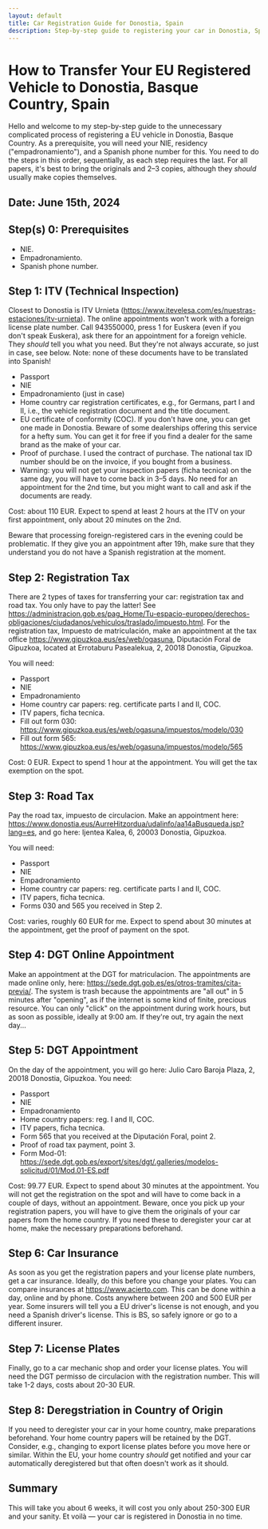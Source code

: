 ```yaml
---
layout: default
title: Car Registration Guide for Donostia, Spain
description: Step-by-step guide to registering your car in Donostia, Spain.
---
```


<!-- Meta tags for SEO -->
<meta name="keywords" content="car registration, Donostia, Basque Country, Spain,
DGT, vehicle registration, how to register car, guía de registro de vehículos,
San Sebastián,
Matricular un vehículo proveniente de la UE en España,
Impuesto de matriculación,
Dirección General De Tráfico De Guipúzcoa,
Impuesto de Circulación,
permisso de circulacion
MATRICULACIÓN DE VEHÍCULOS NUEVOS Y VEHÍCULOS PROVENIENTES DEL EXTRANJERO,
cómo registrar coche">
<meta name="description" content="Step-by-step guide to registering your car in Donostia, Spain">
<meta name="author" content="Mazen Ali">

# How to Transfer Your EU Registered Vehicle to Donostia, Basque Country, Spain

Hello and welcome to my step-by-step guide
to the unnecessary complicated process of registering a EU vehicle in Donostia, Basque Country.
As a prerequisite, you will need your NIE, residency ("empadronamiento"),
and a Spanish phone number for this.
You need to do the steps in this order, sequentially, as each step requires the last.
For all papers, it's best to bring the originals and 2–3 copies, although they *should* usually make copies themselves.

## Date: June 15th, 2024

## Step(s) 0: Prerequisites

- NIE.
- Empadronamiento.
- Spanish phone number.

## Step 1: ITV (Technical Inspection)

Closest to Donostia is ITV Urnieta (https://www.itevelesa.com/es/nuestras-estaciones/itv-urnieta). The online appointments won't work with a foreign license plate number. Call 943550000, press 1 for Euskera (even if you don't speak Euskera), ask there for an appointment for a foreign vehicle. They *should* tell you what you need. But they're not always accurate, so just in case, see below. Note: none of these documents have to be translated into Spanish!

- Passport
- NIE
- Empadronamiento (just in case)
- Home country car registration certificates, e.g., for Germans, part I and II, i.e., the vehicle registration document and the title document.
- EU certificate of conformity (COC). If you don't have one, you can get one made in Donostia. Beware of some dealerships offering this service for a hefty sum. You can get it for free if you find a dealer for the same brand as the make of your car.
- Proof of purchase. I used the contract of purchase. The national tax ID number should be on the invoice, if you bought from a business.
- Warning: you will not get your inspection papers (ficha tecnica) on the same day, you will have to come back in 3–5 days.
No need for an appointment for the 2nd time, but you might want to call and ask if the documents
are ready.

Cost: about 110 EUR. Expect to spend at least 2 hours at the ITV on your first appointment, only about 20 minutes on the 2nd.

Beware that processing foreign-registered cars in the evening could be problematic. If they give you an appointment after 19h, make sure that they understand you do not have a Spanish registration at the moment.

## Step 2: Registration Tax

There are 2 types of taxes for transferring your car:
registration tax and road tax. You only have to pay the latter! See
https://administracion.gob.es/pag_Home/Tu-espacio-europeo/derechos-obligaciones/ciudadanos/vehiculos/traslado/impuesto.html.
For the registration tax, Impuesto de matriculación, make an appointment at the tax office
https://www.gipuzkoa.eus/es/web/ogasuna, Diputación Foral de Gipuzkoa,
located at Errotaburu Pasealekua, 2, 20018 Donostia, Gipuzkoa.

You will need:
- Passport
- NIE
- Empadronamiento
- Home country car papers: reg. certificate parts I and II, COC.
- ITV papers, ficha tecnica.
- Fill out form 030: https://www.gipuzkoa.eus/es/web/ogasuna/impuestos/modelo/030
- Fill out form 565: https://www.gipuzkoa.eus/es/web/ogasuna/impuestos/modelo/565

Cost: 0 EUR. Expect to spend 1 hour at the appointment. You will get the tax exemption on the spot.

## Step 3: Road Tax

Pay the road tax, impuesto de circulacion. Make an appointment here: https://www.donostia.eus/AurreHitzordua/udalinfo/aa14aBusqueda.jsp?lang=es, and go here: Ijentea Kalea, 6, 20003 Donostia, Gipuzkoa.

You will need:
- Passport
- NIE
- Empadronamiento
- Home country car papers: reg. certificate parts I and II, COC.
- ITV papers, ficha tecnica.
- Forms 030 and 565 you received in Step 2.

Cost: varies, roughly 60 EUR for me.
Expect to spend about 30 minutes at the appointment, get the proof of payment on the spot.

## Step 4: DGT Online Appointment

Make an appointment at the DGT for matriculacion.
The appointments are made online only,
here: https://sede.dgt.gob.es/es/otros-tramites/cita-previa/.
The system is trash because the appointments are "all out" in 5 minutes after "opening",
as if the internet is some kind of finite, precious resource.
You can only "click" on the appointment during work hours, but as soon as possible, ideally at 9:00 am.
If they're out, try again the next day...

## Step 5: DGT Appointment

On the day of the appointment, you will go here: Julio Caro Baroja Plaza, 2, 20018 Donostia, Gipuzkoa. You need:

- Passport
- NIE
- Empadronamiento
- Home country papers: reg. I and II, COC.
- ITV papers, ficha tecnica.
- Form 565 that you received at the Diputación Foral, point 2.
- Proof of road tax payment, point 3.
- Form Mod-01: https://sede.dgt.gob.es/export/sites/dgt/.galleries/modelos-solicitud/01/Mod.01-ES.pdf

Cost: 99.77 EUR. Expect to spend about 30 minutes at the appointment.
You will not get the registration on the spot and will have to come back in a couple of days, without an appointment.
Beware, once you pick up your registration papers, you will have to give them the originals of your car papers from the home country.
If you need these to deregister your car at home, make the necessary preparations beforehand.

## Step 6: Car Insurance

As soon as you get the registration papers and your license plate numbers, get a car insurance.
Ideally, do this before you change your plates.
You can compare insurances at https://www.acierto.com.
This can be done within a day, online and by phone.
Costs anywhere between 200 and 500 EUR per year.
Some insurers will tell you a EU driver's license is not enough, and you need a Spanish driver's license.
This is BS, so safely ignore or go to a different insurer.

## Step 7: License Plates

Finally, go to a car mechanic shop and order your license plates.
You will need the DGT permisso de circulacion with the registration number.
This will take 1-2 days, costs about 20-30 EUR.

## Step 8: Deregstriation in Country of Origin

If you need to deregister your car in your home country, make preparations beforehand. Your home country papers will be retained by the DGT. Consider, e.g., changing to export license plates before you move here or similar. Within the EU, your home country *should* get notified and your car automatically deregistered but that often doesn't work as it should.

## Summary

This will take you about 6 weeks, it will cost you only about 250-300 EUR and your sanity.
Et voilà &mdash; your car is registered in Donostia in no time.
